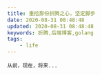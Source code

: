 ```yaml
---
title: 重拾那份折腾之心，坚定脚步
date: 2020-08-31 08:48:48
updated: 2020-08-31 08:48:48
keywords: 折腾,后端博客,golang
tags:
    - life
---
```


    从前，现在，将来...